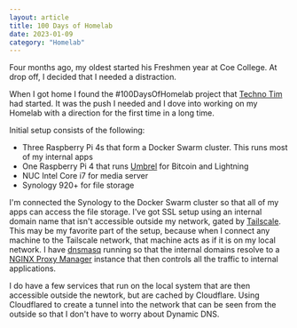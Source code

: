 ```yaml
---
layout: article
title: 100 Days of Homelab
date: 2023-01-09
category: "Homelab"
---
```


Four months ago, my oldest started his Freshmen year at Coe College. At drop off, I decided that I needed a distraction.
<!-- excerpt -->

When I got home I found the #100DaysOfHomelab project that [Techno Tim](https://techno-tim.github.io) had started. It was the push I needed and I dove into working on my Homelab with a direction for the first time in a long time.

Initial setup consists of the following:

- Three Raspberry Pi 4s that form a Docker Swarm cluster. This runs most of my internal apps
- One Raspberry Pi 4 that runs [Umbrel](https://getumbrel.com) for Bitcoin and Lightning
- NUC Intel Core i7 for media server
- Synology 920+ for file storage

I'm connected the Synology to the Docker Swarm cluster so that all of my apps can access the file storage. I've got SSL setup using an internal domain name that isn't accessible outside my network, gated by [Tailscale](https://tailscale.com). This may be my favorite part of the setup, because when I connect any machine to the Tailscale network, that machine acts as if it is on my local network. I have [dnsmasq](https://dnsmasq.org) running so that the internal domains resolve to a [NGINX Proxy Manager](https://nginxproxymanager.com) instance that then controls all the traffic to internal applications.

I do have a few services that run on the local system that are then accessible outside the newtork, but are cached by Cloudflare. Using Cloudflared to create a tunnel into the network that can be seen from the outside so that I don't have to worry about Dynamic DNS.